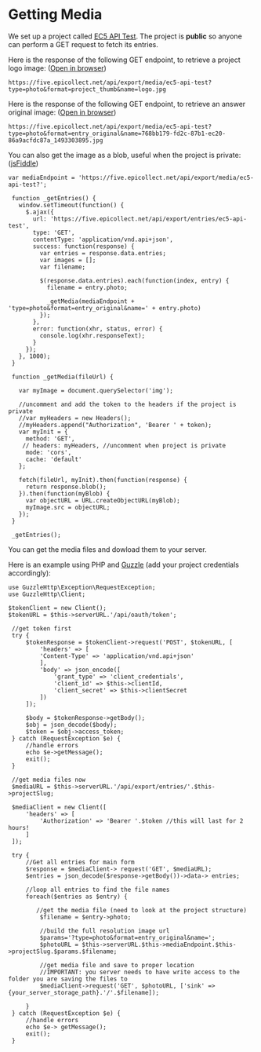 # Getting Media

We set up a project called [EC5 API Test](https://five.epicollect.net/project/ec5-api-test). The project is **public** so anyone can perform a GET request to fetch its entries.

Here is the response of the following GET endpoint, to retrieve a project logo image: ([Open in browser](https://five.epicollect.net/api/export/media/ec5-api-test?type=photo\&format=project\_thumb\&name=logo.jpg))

```
https://five.epicollect.net/api/export/media/ec5-api-test?type=photo&format=project_thumb&name=logo.jpg
```

Here is the response of the following GET endpoint, to retrieve an answer original image: ([Open in browser](https://five.epicollect.net/api/export/media/ec5-api-test?type=photo\&format=entry\_original\&name=768bb179-fd2c-87b1-ec20-86a9acfdc87a\_1493303895.jpg))

```
https://five.epicollect.net/api/export/media/ec5-api-test?type=photo&format=entry_original&name=768bb179-fd2c-87b1-ec20-86a9acfdc87a_1493303895.jpg
```

You can also get the image as a blob, useful when the project is private: ([jsFiddle](https://jsfiddle.net/mirko77/y45brprq/))

```
var mediaEndpoint = 'https://five.epicollect.net/api/export/media/ec5-api-test?';

 function _getEntries() {
   window.setTimeout(function() {
     $.ajax({
       url: 'https://five.epicollect.net/api/export/entries/ec5-api-test',
       type: 'GET',
       contentType: 'application/vnd.api+json',
       success: function(response) {
         var entries = response.data.entries;
         var images = [];
         var filename;

         $(response.data.entries).each(function(index, entry) {
           filename = entry.photo;

           _getMedia(mediaEndpoint + 'type=photo&format=entry_original&name=' + entry.photo)
         });
       },
       error: function(xhr, status, error) {
         console.log(xhr.responseText);
       }
     });
   }, 1000);
 }

 function _getMedia(fileUrl) {

   var myImage = document.querySelector('img');

   //uncomment and add the token to the headers if the project is private
   //var myHeaders = new Headers();
   //myHeaders.append("Authorization", 'Bearer ' + token);
   var myInit = {
     method: 'GET',
    // headers: myHeaders, //uncomment when project is private
     mode: 'cors',
     cache: 'default'
   };

   fetch(fileUrl, myInit).then(function(response) {
     return response.blob();
   }).then(function(myBlob) {
     var objectURL = URL.createObjectURL(myBlob);
     myImage.src = objectURL;
   });
 }

 _getEntries();
```

You can get the media files and dowload them to your server.

Here is an example using PHP and [Guzzle](http://docs.guzzlephp.org/en/stable/index.html) (add your project credentials accordingly):

```
use GuzzleHttp\Exception\RequestException;
use GuzzleHttp\Client;

$tokenClient = new Client();
$tokenURL = $this->serverURL.'/api/oauth/token';

 //get token first
 try {
     $tokenResponse = $tokenClient->request('POST', $tokenURL, [
         'headers' => [
         'Content-Type' => 'application/vnd.api+json'
         ],
         'body' => json_encode([
             'grant_type' => 'client_credentials',
             'client_id' => $this->clientId,
             'client_secret' => $this->clientSecret
         ])
     ]);

     $body = $tokenResponse->getBody();
     $obj = json_decode($body);
     $token = $obj->access_token;
 } catch (RequestException $e) {
     //handle errors
     echo $e->getMessage();
     exit();
 }

 //get media files now
 $mediaURL = $this->serverURL.'/api/export/entries/'.$this->projectSlug;

 $mediaClient = new Client([
     'headers' => [
         'Authorization' => 'Bearer '.$token //this will last for 2 hours!
     ]
 ]);

 try {
     //Get all entries for main form
     $response = $mediaClient-> request('GET', $mediaURL);
     $entries = json_decode($response->getBody())->data-> entries;

     //loop all entries to find the file names
     foreach($entries as $entry) {

        //get the media file (need to look at the project structure)
         $filename = $entry->photo;

         //build the full resolution image url
         $params='?type=photo&format=entry_original&name=';
         $photoURL = $this->serverURL.$this->mediaEndpoint.$this->projectSlug.$params.$filename;

         //get media file and save to proper location
         //IMPORTANT: you server needs to have write access to the folder you are saving the files to
         $mediaClient->request('GET', $photoURL, ['sink' => {your_server_storage_path}.'/'.$filename]);

     }
 } catch (RequestException $e) {
     //handle errors
     echo $e-> getMessage();
     exit();
 }
```
